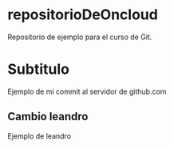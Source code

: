 # repositorioDeOncloud
Repositorio de ejemplo para el curso de Git.

# Subtitulo
Ejemplo de mi commit al servidor de github.com

## Cambio leandro
Ejemplo de leandro
